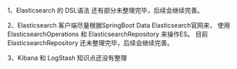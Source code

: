 
1、Elasticsearch 的 DSL语法 还有部分未整理完毕，后续会继续完善。

2、Elasticsearch 客户端尽量根据SpringBoot Data Elasticsearch官网来，
   使用 ElasticsearchOperations 和 ElasticsearchRepository 来操作ES。
   目前 ElasticsearchRepository 还未整理完毕，后续会继续完善。

3、Kibana 和 LogStash 知识点还没有整理
